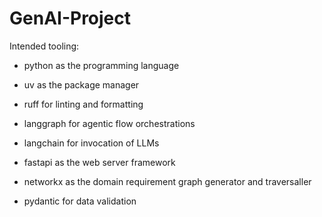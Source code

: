 # GenAI-Project

Intended tooling:
- python as the programming language
- uv as the package manager
- ruff for linting and formatting

- langgraph for agentic flow orchestrations
- langchain for invocation of LLMs
- fastapi as the web server framework
- networkx as the domain requirement graph generator and traversaller
- pydantic for data validation
